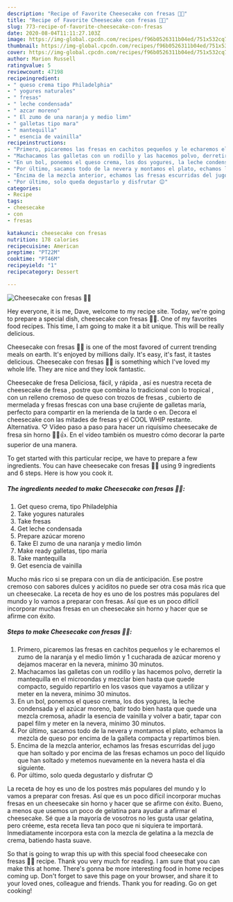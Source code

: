 ```yaml
---
description: "Recipe of Favorite Cheesecake con fresas 🍓🍓"
title: "Recipe of Favorite Cheesecake con fresas 🍓🍓"
slug: 773-recipe-of-favorite-cheesecake-con-fresas
date: 2020-08-04T11:11:27.103Z
image: https://img-global.cpcdn.com/recipes/f96b0526311b04ed/751x532cq70/cheesecake-con-fresas-🍓🍓-foto-principal.jpg
thumbnail: https://img-global.cpcdn.com/recipes/f96b0526311b04ed/751x532cq70/cheesecake-con-fresas-🍓🍓-foto-principal.jpg
cover: https://img-global.cpcdn.com/recipes/f96b0526311b04ed/751x532cq70/cheesecake-con-fresas-🍓🍓-foto-principal.jpg
author: Marion Russell
ratingvalue: 5
reviewcount: 47198
recipeingredient:
- " queso crema tipo Philadelphia"
- " yogures naturales"
- " fresas"
- " leche condensada"
- " azcar moreno"
- " El zumo de una naranja y medio limn"
- " galletas tipo mara"
- " mantequilla"
- " esencia de vainilla"
recipeinstructions:
- "Primero, picaremos las fresas en cachitos pequeños y le echaremos el zumo de la naranja y el medio limón y 1 cucharada de azúcar moreno y dejamos macerar en la nevera, mínimo 30 minutos."
- "Machacamos las galletas con un rodillo y las hacemos polvo, derretir la mantequilla en el microondas y mezclar bien hasta que quede compacto, seguido repartirlo en los vasos que vayamos a utilizar y meter en la nevera, mínimo 30 minutos."
- "En un bol, ponemos el queso crema, los dos yogures, la leche condensada y el azúcar moreno, batir todo bien hasta que quede una mezcla cremosa, añadir la esencia de vainilla y volver a batir, tapar con papel film y meter en la nevera, mínimo 30 minutos."
- "Por último, sacamos todo de la nevera y montamos el plato, echamos la mezcla de queso por encima de la galleta compacta y repartimos bien."
- "Encima de la mezcla anterior, echamos las fresas escurridas del jugo que han soltado y por encima de las fresas echamos un poco del líquido que han soltado y metemos nuevamente en la nevera hasta el día siguiente."
- "Por último, solo queda degustarlo y disfrutar 😊"
categories:
- Recipe
tags:
- cheesecake
- con
- fresas

katakunci: cheesecake con fresas 
nutrition: 178 calories
recipecuisine: American
preptime: "PT22M"
cooktime: "PT46M"
recipeyield: "1"
recipecategory: Dessert

---
```



![Cheesecake con fresas 🍓🍓](https://img-global.cpcdn.com/recipes/f96b0526311b04ed/751x532cq70/cheesecake-con-fresas-🍓🍓-foto-principal.jpg)

Hey everyone, it is me, Dave, welcome to my recipe site. Today, we're going to prepare a special dish, cheesecake con fresas 🍓🍓. One of my favorites food recipes. This time, I am going to make it a bit unique. This will be really delicious.

Cheesecake con fresas 🍓🍓 is one of the most favored of current trending meals on earth. It's enjoyed by millions daily. It's easy, it's fast, it tastes delicious. Cheesecake con fresas 🍓🍓 is something which I've loved my whole life. They are nice and they look fantastic.

Cheesecake de fresa Deliciosa, fácil, y rápida , así es nuestra receta de cheesecake de fresa , postre que combina lo tradicional con lo tropical , con un relleno cremoso de queso con trozos de fresas , cubierto de mermelada y fresas frescas con una base crujiente de galletas maría, perfecto para compartir en la merienda de la tarde o en. Decora el cheesecake con las mitades de fresas y el COOL WHIP restante. Alternativa. ♡ Vídeo paso a paso para hacer un riquísimo cheesecake de fresa sin horno 🍓😋👍. En el vídeo también os muestro cómo decorar la parte superior de una manera.


To get started with this particular recipe, we have to prepare a few ingredients. You can have cheesecake con fresas 🍓🍓 using 9 ingredients and 6 steps. Here is how you cook it.

<!--inarticleads1-->

##### The ingredients needed to make Cheesecake con fresas 🍓🍓:

1. Get  queso crema, tipo Philadelphia
1. Take  yogures naturales
1. Take  fresas
1. Get  leche condensada
1. Prepare  azúcar moreno
1. Take  El zumo de una naranja y medio limón
1. Make ready  galletas, tipo maría
1. Take  mantequilla
1. Get  esencia de vainilla


Mucho más rico si se prepara con un día de anticipación. Ese postre cremoso con sabores dulces y aciditos no puede ser otra cosa más rica que un cheesecake. La receta de hoy es uno de los postres más populares del mundo y lo vamos a preparar con fresas. Así que es un poco difícil incorporar muchas fresas en un cheesecake sin horno y hacer que se afirme con éxito. 

<!--inarticleads2-->

##### Steps to make Cheesecake con fresas 🍓🍓:

1. Primero, picaremos las fresas en cachitos pequeños y le echaremos el zumo de la naranja y el medio limón y 1 cucharada de azúcar moreno y dejamos macerar en la nevera, mínimo 30 minutos.
1. Machacamos las galletas con un rodillo y las hacemos polvo, derretir la mantequilla en el microondas y mezclar bien hasta que quede compacto, seguido repartirlo en los vasos que vayamos a utilizar y meter en la nevera, mínimo 30 minutos.
1. En un bol, ponemos el queso crema, los dos yogures, la leche condensada y el azúcar moreno, batir todo bien hasta que quede una mezcla cremosa, añadir la esencia de vainilla y volver a batir, tapar con papel film y meter en la nevera, mínimo 30 minutos.
1. Por último, sacamos todo de la nevera y montamos el plato, echamos la mezcla de queso por encima de la galleta compacta y repartimos bien.
1. Encima de la mezcla anterior, echamos las fresas escurridas del jugo que han soltado y por encima de las fresas echamos un poco del líquido que han soltado y metemos nuevamente en la nevera hasta el día siguiente.
1. Por último, solo queda degustarlo y disfrutar 😊


La receta de hoy es uno de los postres más populares del mundo y lo vamos a preparar con fresas. Así que es un poco difícil incorporar muchas fresas en un cheesecake sin horno y hacer que se afirme con éxito. Bueno, a menos que usemos un poco de gelatina para ayudar a afirmar el cheesecake. Sé que a la mayoría de vosotros no les gusta usar gelatina, pero créeme, esta receta lleva tan poco que ni siquiera te importará. Inmediatamente incorpora esta con la mezcla de gelatina a la mezcla de crema, batiendo hasta suave. 

So that is going to wrap this up with this special food cheesecake con fresas 🍓🍓 recipe. Thank you very much for reading. I am sure that you can make this at home. There's gonna be more interesting food in home recipes coming up. Don't forget to save this page on your browser, and share it to your loved ones, colleague and friends. Thank you for reading. Go on get cooking!
